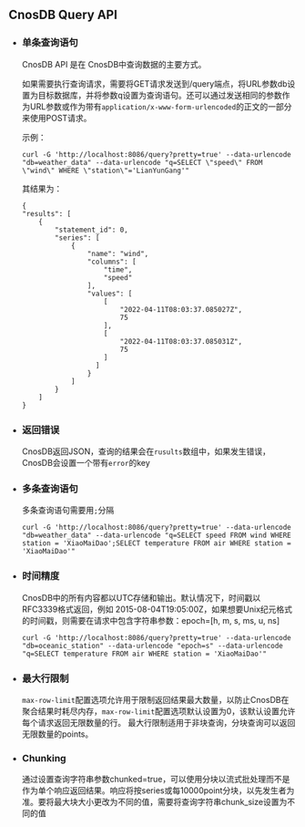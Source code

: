 ## CnosDB Query API

- ### 单条查询语句
  CnosDB API 是在 CnosDB中查询数据的主要方式。

  如果需要执行查询请求，需要将GET请求发送到/query端点，将URL参数db设置为目标数据库，并将参数q设置为查询语句。还可以通过发送相同的参数作为URL参数或作为带有`application/x-www-form-urlencoded`的正文的一部分来使用POST请求。

  示例：
    ```
    curl -G 'http://localhost:8086/query?pretty=true' --data-urlencode "db=weather_data" --data-urlencode "q=SELECT \"speed\" FROM \"wind\" WHERE \"station\"='LianYunGang'"
    ```
  其结果为：
    ```
   {
    "results": [
        {
            "statement_id": 0,
            "series": [
                {
                    "name": "wind",
                    "columns": [
                        "time",
                        "speed"
                    ],
                    "values": [
                        [
                            "2022-04-11T08:03:37.085027Z",
                            75
                        ],
                        [
                            "2022-04-11T08:03:37.085031Z",
                            75
                        ]
                      ]  
                    }
                ]
            }
        ]
    }

    ```
- ### 返回错误
  CnosDB返回JSON，查询的结果会在`rusults`数组中，如果发生错误，CnosDB会设置一个带有`error`的key

- ### 多条查询语句
  多条查询语句需要用`;`分隔
   ```shell
   curl -G 'http://localhost:8086/query?pretty=true' --data-urlencode "db=weather_data" --data-urlencode "q=SELECT speed FROM wind WHERE station = 'XiaoMaiDao';SELECT temperature FROM air WHERE station = 'XiaoMaiDao'"
   ```

- ### 时间精度
  CnosDB中的所有内容都以UTC存储和输出。默认情况下，时间戳以RFC3339格式返回，例如 2015-08-04T19:05:00Z，如果想要Unix纪元格式的时间戳，则需要在请求中包含字符串参数：epoch=[h, m, s, ms, u, ns]
    ```shell
    curl -G 'http://localhost:8086/query?pretty=true' --data-urlencode "db=oceanic_station" --data-urlencode "epoch=s" --data-urlencode "q=SELECT temperature FROM air WHERE station = 'XiaoMaiDao'"
    ```

- ### 最大行限制
  `max-row-limit`配置选项允许用于限制返回结果最大数量，以防止CnosDB在聚合结果时耗尽内存，`max-row-limit`配置选项默认设置为0，该默认设置允许每个请求返回无限数量的行。
  最大行限制适用于非块查询，分块查询可以返回无限数量的points。

- ### Chunking
  通过设置查询字符串参数chunked=true，可以使用分块以流式批处理而不是作为单个响应返回结果。响应将按series或每10000point分块，以先发生者为准。要将最大块大小更改为不同的值，需要将查询字符串chunk_size设置为不同的值